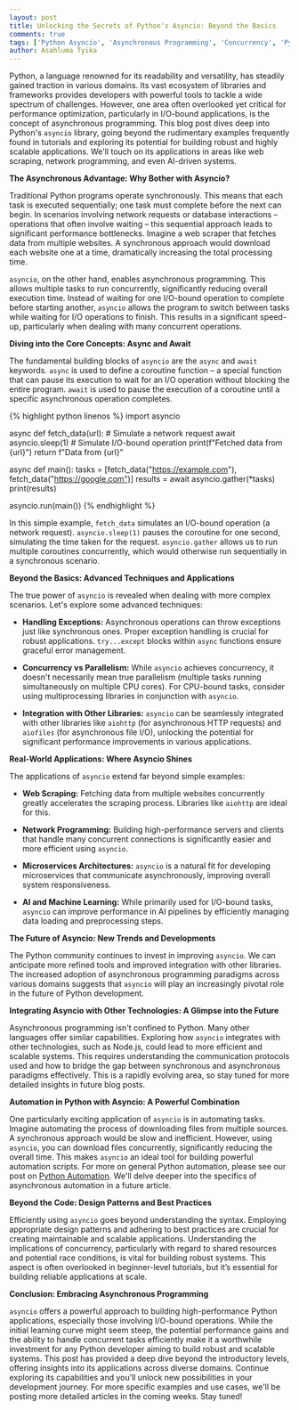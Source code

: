 ```yaml
---
layout: post
title: Unlocking the Secrets of Python's Asyncio: Beyond the Basics
comments: true
tags: ['Python Asyncio', 'Asynchronous Programming', 'Concurrency', 'Python']
author: Asahluma Tyika
---
```


Python, a language renowned for its readability and versatility, has steadily gained traction in various domains. Its vast ecosystem of libraries and frameworks provides developers with powerful tools to tackle a wide spectrum of challenges. However, one area often overlooked yet critical for performance optimization, particularly in I/O-bound applications, is the concept of asynchronous programming.  This blog post dives deep into Python's `asyncio` library, going beyond the rudimentary examples frequently found in tutorials and exploring its potential for building robust and highly scalable applications.  We'll touch on its applications in areas like web scraping, network programming, and even AI-driven systems.

**The Asynchronous Advantage: Why Bother with Asyncio?**

Traditional Python programs operate synchronously.  This means that each task is executed sequentially; one task must complete before the next can begin. In scenarios involving network requests or database interactions – operations that often involve waiting – this sequential approach leads to significant performance bottlenecks.  Imagine a web scraper that fetches data from multiple websites.  A synchronous approach would download each website one at a time, dramatically increasing the total processing time.

`asyncio`, on the other hand, enables asynchronous programming. This allows multiple tasks to run concurrently, significantly reducing overall execution time.  Instead of waiting for one I/O-bound operation to complete before starting another, `asyncio` allows the program to switch between tasks while waiting for I/O operations to finish.  This results in a significant speed-up, particularly when dealing with many concurrent operations.

**Diving into the Core Concepts: Async and Await**

The fundamental building blocks of `asyncio` are the `async` and `await` keywords.  `async` is used to define a coroutine function – a special function that can pause its execution to wait for an I/O operation without blocking the entire program.  `await` is used to pause the execution of a coroutine until a specific asynchronous operation completes.

{% highlight python linenos %}
import asyncio

async def fetch_data(url):
    # Simulate a network request
    await asyncio.sleep(1)  # Simulate I/O-bound operation
    print(f"Fetched data from {url}")
    return f"Data from {url}"

async def main():
    tasks = [fetch_data("https://example.com"), fetch_data("https://google.com")]
    results = await asyncio.gather(*tasks)
    print(results)

asyncio.run(main())
{% endhighlight %}

In this simple example, `fetch_data` simulates an I/O-bound operation (a network request). `asyncio.sleep(1)` pauses the coroutine for one second, simulating the time taken for the request. `asyncio.gather` allows us to run multiple coroutines concurrently, which would otherwise run sequentially in a synchronous scenario.

**Beyond the Basics: Advanced Techniques and Applications**

The true power of `asyncio` is revealed when dealing with more complex scenarios.  Let's explore some advanced techniques:

* **Handling Exceptions:**  Asynchronous operations can throw exceptions just like synchronous ones.  Proper exception handling is crucial for robust applications.  `try...except` blocks within `async` functions ensure graceful error management.

* **Concurrency vs Parallelism:** While `asyncio` achieves concurrency, it doesn't necessarily mean true parallelism (multiple tasks running simultaneously on multiple CPU cores).  For CPU-bound tasks, consider using multiprocessing libraries in conjunction with `asyncio`.

* **Integration with Other Libraries:**  `asyncio` can be seamlessly integrated with other libraries like `aiohttp` (for asynchronous HTTP requests) and `aiofiles` (for asynchronous file I/O), unlocking the potential for significant performance improvements in various applications.


**Real-World Applications: Where Asyncio Shines**

The applications of `asyncio` extend far beyond simple examples:

* **Web Scraping:**  Fetching data from multiple websites concurrently greatly accelerates the scraping process.  Libraries like `aiohttp` are ideal for this.

* **Network Programming:**  Building high-performance servers and clients that handle many concurrent connections is significantly easier and more efficient using `asyncio`.

* **Microservices Architectures:**  `asyncio` is a natural fit for developing microservices that communicate asynchronously, improving overall system responsiveness.

* **AI and Machine Learning:**  While primarily used for I/O-bound tasks, `asyncio` can improve performance in AI pipelines by efficiently managing data loading and preprocessing steps.

**The Future of Asyncio: New Trends and Developments**

The Python community continues to invest in improving `asyncio`.  We can anticipate more refined tools and improved integration with other libraries.  The increased adoption of asynchronous programming paradigms across various domains suggests that `asyncio` will play an increasingly pivotal role in the future of Python development.


**Integrating Asyncio with Other Technologies: A Glimpse into the Future**

Asynchronous programming isn't confined to Python.  Many other languages offer similar capabilities. Exploring how `asyncio` integrates with other technologies, such as Node.js,  could lead to more efficient and scalable systems.  This requires understanding the communication protocols used and how to bridge the gap between synchronous and asynchronous paradigms effectively. This is a rapidly evolving area, so stay tuned for more detailed insights in future blog posts.


**Automation in Python with Asyncio: A Powerful Combination**

One particularly exciting application of `asyncio` is in automating tasks.  Imagine automating the process of downloading files from multiple sources.  A synchronous approach would be slow and inefficient.  However, using `asyncio`, you can download files concurrently, significantly reducing the overall time. This makes `asyncio` an ideal tool for building powerful automation scripts. For more on general Python automation, please see our post on [Python Automation](https://gtec0.github.io/python-automation-post-link).  We'll delve deeper into the specifics of asynchronous automation in a future article.


**Beyond the Code: Design Patterns and Best Practices**

Efficiently using `asyncio` goes beyond understanding the syntax.  Employing appropriate design patterns and adhering to best practices are crucial for creating maintainable and scalable applications.   Understanding the implications of concurrency, particularly with regard to shared resources and potential race conditions, is vital for building robust systems. This aspect is often overlooked in beginner-level tutorials, but it’s essential for building reliable applications at scale.


**Conclusion: Embracing Asynchronous Programming**

`asyncio` offers a powerful approach to building high-performance Python applications, especially those involving I/O-bound operations.  While the initial learning curve might seem steep, the potential performance gains and the ability to handle concurrent tasks efficiently make it a worthwhile investment for any Python developer aiming to build robust and scalable systems.  This post has provided a deep dive beyond the introductory levels, offering insights into its applications across diverse domains. Continue exploring its capabilities and you’ll unlock new possibilities in your development journey. For more specific examples and use cases, we'll be posting more detailed articles in the coming weeks.  Stay tuned!
